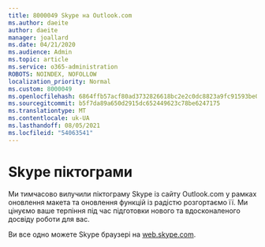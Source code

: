 ```yaml
---
title: 8000049 Skype на Outlook.com
ms.author: daeite
author: daeite
manager: joallard
ms.date: 04/21/2020
ms.audience: Admin
ms.topic: article
ms.service: o365-administration
ROBOTS: NOINDEX, NOFOLLOW
localization_priority: Normal
ms.custom: 8000049
ms.openlocfilehash: 6864ffb57acf80ad3732826618bc2e2c0dc8823a9fc91593be0a3697cd110ca0
ms.sourcegitcommit: b5f7da89a650d2915dc652449623c78be6247175
ms.translationtype: MT
ms.contentlocale: uk-UA
ms.lasthandoff: 08/05/2021
ms.locfileid: "54063541"
---
```

# <a name="skype-icon-missing"></a>Skype піктограми

Ми тимчасово вилучили піктограму Skype із сайту Outlook.com у рамках оновлення макета та оновлення функцій із радістю розгортаємо її. Ми цінуємо ваше терпіння під час підготовки нового та вдосконаленого досвіду роботи для вас.

Ви все одно можете Skype браузері на [web.skype.com](https://web.skype.com).